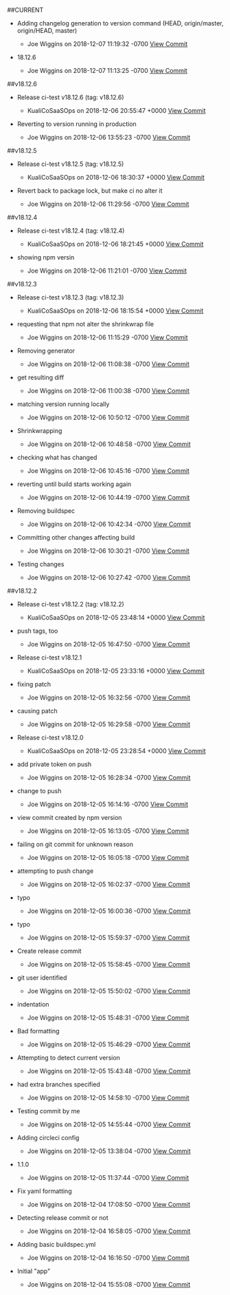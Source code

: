 
##CURRENT
  
  * Adding changelog generation to version command (HEAD, origin/master, origin/HEAD, master)
    * Joe Wiggins on 2018-12-07 11:19:32 -0700 [View Commit](../../commit/7f6c2a477c10271bd159ab7af535e52db6f7f926)
  
  * 18.12.6
    * Joe Wiggins on 2018-12-07 11:13:25 -0700 [View Commit](../../commit/9743d93e64e719ca0f3ad5daddec60b34338b009)
    

##v18.12.6
  
  * Release ci-test v18.12.6  (tag: v18.12.6)
    * KualiCoSaaSOps on 2018-12-06 20:55:47 +0000 [View Commit](../../commit/2fb728320b2cfb6093f18dc2f075c4912e2314c4)
  
  * Reverting to version running in production
    * Joe Wiggins on 2018-12-06 13:55:23 -0700 [View Commit](../../commit/2e7eedaf4d7d53d592908986699f9dc399c7ea78)
    

##v18.12.5
  
  * Release ci-test v18.12.5  (tag: v18.12.5)
    * KualiCoSaaSOps on 2018-12-06 18:30:37 +0000 [View Commit](../../commit/0262e067badeff5b98646df07b19b811f8ff2ce0)
  
  * Revert back to package lock, but make ci no alter it
    * Joe Wiggins on 2018-12-06 11:29:56 -0700 [View Commit](../../commit/298ec291952da98c9a4c6ce846304fdc29540c64)
    

##v18.12.4
  
  * Release ci-test v18.12.4  (tag: v18.12.4)
    * KualiCoSaaSOps on 2018-12-06 18:21:45 +0000 [View Commit](../../commit/1853f7dabe979126094062f7ebbee8954ec56447)
  
  * showing npm versin
    * Joe Wiggins on 2018-12-06 11:21:01 -0700 [View Commit](../../commit/4766170d1861669a11fca4d1919592a2a2afe417)
    

##v18.12.3
  
  * Release ci-test v18.12.3  (tag: v18.12.3)
    * KualiCoSaaSOps on 2018-12-06 18:15:54 +0000 [View Commit](../../commit/eb1f640b0761e0b9bdf789b49469a828d1aaa0e3)
  
  * requesting that npm not alter the shrinkwrap file
    * Joe Wiggins on 2018-12-06 11:15:29 -0700 [View Commit](../../commit/82659632c53be2b6131029e029c8bbea9ba01a1c)
  
  * Removing generator
    * Joe Wiggins on 2018-12-06 11:08:38 -0700 [View Commit](../../commit/53c17abb7a22f108080fbbf00a939f9e6d36bbca)
  
  * get resulting diff
    * Joe Wiggins on 2018-12-06 11:00:38 -0700 [View Commit](../../commit/4c40a624c62510494a7f2f85667a7e00efbfa75b)
  
  * matching version running locally
    * Joe Wiggins on 2018-12-06 10:50:12 -0700 [View Commit](../../commit/4b1fedfc863f89e028432c672e52955d84a0bb69)
  
  * Shrinkwrapping
    * Joe Wiggins on 2018-12-06 10:48:58 -0700 [View Commit](../../commit/45366f601806d4a11a4d9316f85081c06172b9b0)
  
  * checking what has changed
    * Joe Wiggins on 2018-12-06 10:45:16 -0700 [View Commit](../../commit/c1a7233e94a8546be91f27a9124b392a7a7ed295)
  
  * reverting until build starts working again
    * Joe Wiggins on 2018-12-06 10:44:19 -0700 [View Commit](../../commit/41f199f5edb98c067c34ff5ab3728daa0ce1b039)
  
  * Removing buildspec
    * Joe Wiggins on 2018-12-06 10:42:34 -0700 [View Commit](../../commit/3c0a72ee04ba5c5efff6484b1182e1f801d9c7dd)
  
  * Committing other changes affecting build
    * Joe Wiggins on 2018-12-06 10:30:21 -0700 [View Commit](../../commit/b5b28edb7af853a4a573309023c04af12e7009ff)
  
  * Testing changes
    * Joe Wiggins on 2018-12-06 10:27:42 -0700 [View Commit](../../commit/2da0864251640f2b29bdd409687273b115a73cdd)
    

##v18.12.2
  
  * Release ci-test v18.12.2  (tag: v18.12.2)
    * KualiCoSaaSOps on 2018-12-05 23:48:14 +0000 [View Commit](../../commit/b787827cc273f8d2c243a2be3d4b46f903556fd5)
  
  * push tags, too
    * Joe Wiggins on 2018-12-05 16:47:50 -0700 [View Commit](../../commit/9d82d42297b1aabda2b48c2177853be1bd4e7ae1)
  
  * Release ci-test v18.12.1 
    * KualiCoSaaSOps on 2018-12-05 23:33:16 +0000 [View Commit](../../commit/d9cb40482e5ebe10072541d60066def33d28a91e)
  
  * fixing patch
    * Joe Wiggins on 2018-12-05 16:32:56 -0700 [View Commit](../../commit/222a5791961a1e0fe5849b8efe6d3be8c9aac2a5)
  
  * causing patch
    * Joe Wiggins on 2018-12-05 16:29:58 -0700 [View Commit](../../commit/46426f35d763c5846a6f312d2b59e83479080529)
  
  * Release ci-test v18.12.0 
    * KualiCoSaaSOps on 2018-12-05 23:28:54 +0000 [View Commit](../../commit/5fa03bec3e3f13c868bff055c6c12becd43a937d)
  
  * add private token on push
    * Joe Wiggins on 2018-12-05 16:28:34 -0700 [View Commit](../../commit/cd7db3a7dac6ff74b98d81e4169c1096ee26764a)
  
  * change to push
    * Joe Wiggins on 2018-12-05 16:14:16 -0700 [View Commit](../../commit/26b36268a69602eefd518db0d05fe5f134238c4e)
  
  * view commit created by npm version
    * Joe Wiggins on 2018-12-05 16:13:05 -0700 [View Commit](../../commit/d77482feb264488773bbc13cf1d4ecde7d68871d)
  
  * failing on git commit for unknown reason
    * Joe Wiggins on 2018-12-05 16:05:18 -0700 [View Commit](../../commit/d09d89d5a35ffcf3e37a086a0f02e8afc1f08573)
  
  * attempting to push change
    * Joe Wiggins on 2018-12-05 16:02:37 -0700 [View Commit](../../commit/2866bea1d8d5a14db6f3670b8b184c6960b02204)
  
  * typo
    * Joe Wiggins on 2018-12-05 16:00:36 -0700 [View Commit](../../commit/052d1242b279d46d13522b882679013860e650bf)
  
  * typo
    * Joe Wiggins on 2018-12-05 15:59:37 -0700 [View Commit](../../commit/d86a08fd7a44909c4871ddbb4dc5247686920b97)
  
  * Create release commit
    * Joe Wiggins on 2018-12-05 15:58:45 -0700 [View Commit](../../commit/6192c997c051ed8da0d4de1ca893c2ed49278d25)
  
  * git user identified
    * Joe Wiggins on 2018-12-05 15:50:02 -0700 [View Commit](../../commit/5652d57e6ea73001a4d80839308cf099b8184aef)
  
  * indentation
    * Joe Wiggins on 2018-12-05 15:48:31 -0700 [View Commit](../../commit/0891fec5d4a2c278587d71512411b3230f3d3aea)
  
  * Bad formatting
    * Joe Wiggins on 2018-12-05 15:46:29 -0700 [View Commit](../../commit/22ea06d79f3e314368c9ec1ef66bde92febbd200)
  
  * Attempting to detect current version
    * Joe Wiggins on 2018-12-05 15:43:48 -0700 [View Commit](../../commit/ea56c6231208490e8ae5a47fff9ee3891d05b4e4)
  
  * had extra branches specified
    * Joe Wiggins on 2018-12-05 14:58:10 -0700 [View Commit](../../commit/eb909573c37a369acd06f76c0f315ad749bc2a21)
  
  * Testing commit by me
    * Joe Wiggins on 2018-12-05 14:55:44 -0700 [View Commit](../../commit/99122c0cb5c66fc76c8350b5a814be3c04c99f07)
  
  * Adding circleci config
    * Joe Wiggins on 2018-12-05 13:38:04 -0700 [View Commit](../../commit/08ed97803dbdf56d31475fa08388ba8421011650)
  
  * 1.1.0
    * Joe Wiggins on 2018-12-05 11:37:44 -0700 [View Commit](../../commit/99b4e03f50bdaee94ea6ae0fd43c30d0ab5f5fc0)
  
  * Fix yaml formatting
    * Joe Wiggins on 2018-12-04 17:08:50 -0700 [View Commit](../../commit/63fe0b043731622e20f3c214f82a17f0bdb690aa)
  
  * Detecting release commit or not
    * Joe Wiggins on 2018-12-04 16:58:05 -0700 [View Commit](../../commit/82ddab6976fa8d92d36b32dc5ae3612137d7783a)
  
  * Adding basic buildspec.yml
    * Joe Wiggins on 2018-12-04 16:16:50 -0700 [View Commit](../../commit/b76da8d2979eace8ca9155f3e4576950f20e90ba)
  
  * Initial "app"
    * Joe Wiggins on 2018-12-04 15:55:08 -0700 [View Commit](../../commit/158a06baffd39373bdc830507bba91f9998b3606)
    

